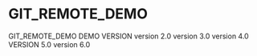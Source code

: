 # GIT_REMOTE_DEMO
GIT_REMOTE_DEMO
DEMO VERSION
version 2.0
version 3.0
version 4.0
VERSION 5.0
version 6.0
